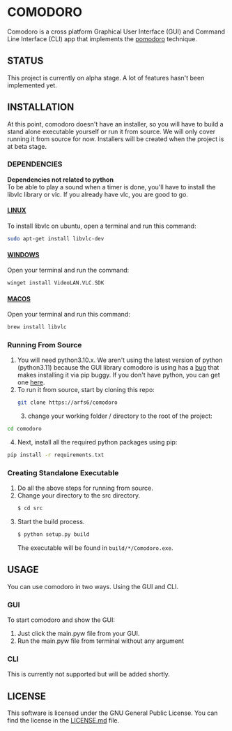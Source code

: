 # COMODORO  
Comodoro is a cross platform Graphical User Interface (GUI) and Command Line Interface (CLI) app that implements the [pomodoro](https://en.wikipedia.org/wiki/Pomodoro_Technique) technique.  
## STATUS  
This project is currently on alpha stage. A lot of features hasn't been implemented yet.  
## INSTALLATION  
At this point, comodoro doesn't have an installer, so you will have to build a stand alone executable yourself or run it from source. We will only cover running it from source for now. Installers will be created when the project is at beta stage.  
### DEPENDENCIES  
**Dependencies not related to python**  
To be able to play a sound when a timer is done, you'll have to install the
libvlc library or vlc. If you already have vlc, you are good to go.  
#### [LINUX](https://code.videolan.org/videolan/LibVLCSharp/blob/master/docs/linux-setup.md)  
To install libvlc on ubuntu, open a terminal and run this command:  
```bash
sudo apt-get install libvlc-dev
```  
#### [WINDOWS](https://www.videolan.org/vlc/)  
Open your terminal and run the command:  
```bash
winget install VideoLAN.VLC.SDK
```
#### [MACOS](https://www.videolan.org/vlc/)  
Open your terminal and run this command:  
```bash
brew install libvlc
```
### Running From Source  
1. You will need python3.10.x. We aren't using the latest version of python (python3.11) because the GUI library comodoro is using has a [bug](https://github.com/wxWidgets/Phoenix/issues/2296) that makes installing it via pip buggy. If you don't have python, you can get one [here](https://www.python.org/downloads/).  
2. To run it from source, start by cloning this repo:  
    ```bash
    git clone https://arfs6/comodoro
    ```
    3. change your working folder / directory to the root of the project:  
```bash
cd comodoro
```
4. Next, install all the required python packages using pip:  
```bash
pip install -r requirements.txt
```
### Creating Standalone Executable  
1. Do all the above steps for running from source.  
2. Change your directory to the src directory.  
	```bash
	$ cd src
	```
3. Start the build process. 
	```bash
	$ python setup.py build
	```
	The executable will be found in `build/*/Comodoro.exe`.  
## USAGE  
You can use comodoro in two ways. Using the GUI and CLI.  
### GUI  
To start comodoro and show the GUI:  
1. Just click the main.pyw file from your GUI.
2. Run the main.pyw file from terminal without any argument  
### CLI  
This is currently not supported but will be added shortly. 
## LICENSE  
This software is licensed under the GNU General Public License. You can find
the license in the [LICENSE.md](./LICENSE.md) file.

